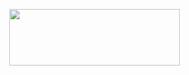 <p align="center">
  <img src="https://photos-2.dropbox.com/t/2/AABNPvxqAscMWrus9oPev4fKDlm-kRX5C_0fuFgdw_1IDQ/12/96869794/png/32x32/3/1463630400/0/2/logo1000.png/EMmW9IQEGKb7ASACKAI/PVBofZ3bqI4askXRIbvGyaX2eRLVZNiB7cFoWLVvWsQ?size_mode=5&size=32x32" width="300" height="100"/>
</p>
